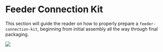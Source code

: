 # Feeder Connection Kit

This section will guide the reader on how to properly prepare a `feeder-connection-kit`, beginning from initial assembly all the way through final packaging.

![](img/feeder-connection-kit-4.JPG)



